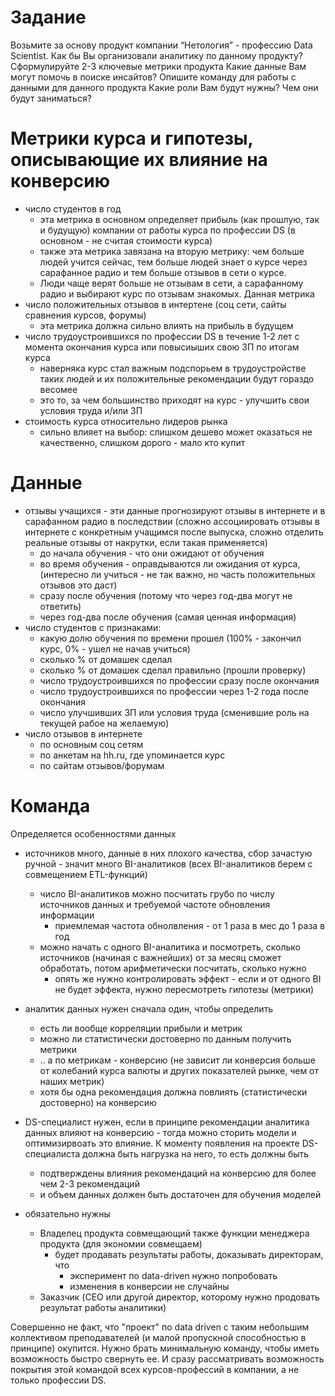 # Задание

Возьмите за основу продукт компании “Нетология” - профессию Data Scientist.
Как бы Вы организовали аналитику по данному продукту?
Сформулируйте 2-3 ключевые метрики продукта
Какие данные Вам могут помочь в поиске инсайтов?
Опишите команду для работы с данными для данного продукта
Какие роли Вам будут нужны?
Чем они будут заниматься?

# Метрики курса и гипотезы, описывающие их влияние на конверсию

* число студентов в год
  * эта метрика в основном определяет прибыль (как прошлую, так и будущую) компании от работы курса по профессии DS (в основном - не считая стоимости курса)
  * также эта метрика завязана на вторую метрику: чем больше людей учится сейчас, тем больше людей знает о курсе через сарафанное радио и тем больше отзывов в сети о курсе. 
  * Люди чаще верят больше не отзывам в сети, а сарафанному радио и выбирают курс по отзывам знакомых. Данная метрика 
* число положительных отзывов в интертене (соц сети, сайты сравнения курсов, форумы)
  * эта метрика должна сильно влиять на прибыль в будущем
* число трудоустроившихся по профессии DS в течение 1-2 лет с момента окончания курса или повысиыших свою ЗП по итогам курса
  * наверняка курс стал важным подспорьем в трудоустройстве таких людей и их положительные рекомендации будут гораздо весомее 
  * это то, за чем большинство приходят на курс - улучшить свои условия труда и/или ЗП
* стоимость курса относительно лидеров рынка
  * сильно влияет на выбор: слишком дешево может оказаться не качественно, слишком дорого - мало кто купит

# Данные

* отзывы учащихся - эти данные прогнозируют отзывы в интернете и в сарафанном радио в последствии (сложно ассоциировать отзывы в интернете с конкретным учащимся после выпуска, сложно отделить реальные отзывы от накрутки, если такая применяется)
  * до начала обучения - что они ожидают от обучения
  * во время обучения - оправдываются ли ожидания от курса, (интересно ли учиться - не так важно, но часть положительных отзывов это даст)
  * сразу после обучения (потому что через год-два могут не ответить)
  * через год-два после обучения (самая ценная информация)
* число студентов с признаками:
  * какую долю обучения по времени прошел (100% - закончил курс, 0% - ушел не начав учиться)
  * сколько % от домашек сделал
  * сколько % от домашек сделал правильно (прошли проверку)
  * число трудоустроившихся по профессии сразу после окончания
  * число трудоустроившихся по профессии через 1-2 года после окончания
  * число улучшивших ЗП или условия труда (сменившие роль на текущей рабое на желаемую)
* число отзывов в интернете 
  * по основным соц сетям
  * по анкетам на hh.ru, где упоминается курс
  * по сайтам отзывов/форумам


# Команда

Определяется особенностями данных
* источников много, данные в них плохого качества, сбор зачастую ручной - значит много BI-аналитиков (всех BI-аналитиков берем с совмещением ETL-функций)
  * число BI-аналитиков можно посчитать грубо по числу источников данных и требуемой частоте обновления информации
    * приемлемая частота обнолвления - от 1 раза в мес до 1 раза в год
  * можно начать с одного BI-аналитика и посмотреть, сколько источников (начиная с важнейших) от за месяц сможет обработать, потом арифметически посчитать, сколько нужно
    * опять же нужно контролировать эффект - если и от одного BI не будет эффекта, нужно пересмотреть гипотезы (метрики)
* аналитик данных нужен сначала один, чтобы определить
  * есть ли вообще корреляции прибыли и метрик
  * можно ли статистически достоверно по данным получить метрики
  * .. а по метрикам - конверсию (не зависит ли конверсия больше от колебаний курса валюты и других показателей рынке, чем от наших метрик)
  * хотя бы одна рекомендация должна повлиять (статистически достоверно) на конверсию
* DS-специалист нужен, если в принципе рекомендации аналитика данных влияют на конверсию - тогда можно сторить модели и оптимизирвоать это влияние. К моменту появления на проекте DS-специалиста должна быть нагрузка на него, то есть должны быть 
  * подтверждены влияния рекомендаций на конверсию для более чем 2-3 рекомендаций 
  * и объем данных должен быть достаточен для обучения моделей

* обязательно нужны 
  * Владелец продукта совмещающий также функции менеджера продукта (для экономии совмещаем)
    * будет продавать результаты работы, доказывать директорам, что 
      * эксперимент по data-driven нужно попробовать
      * изменения в конверсии не случайны
  * Заказчик (CEO или другой директор, которому нужно продовать результат работы аналитики)

Совершенно не факт, что "проект" по data driven с таким небольшим коллективом преподавателей (и малой пропускной способностью в принципе) окупится. Нужно брать минимальную команду, чтобы иметь возможность быстро свернуть ее. И сразу рассматривать возможность покрытия этой командой всех курсов-профессий в компании, а не только профессии DS.